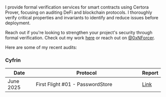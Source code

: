 I provide formal verification services for smart contracts using Certora Prover, focusing on auditing DeFi and blockchain protocols. I thoroughly verify critical properties and invariants to identify and reduce issues before deployment.

Reach out if you're looking to strengthen your project's security through formal verification. Check out my work [here](https://github.com/0xNForcer/0xNForcer) or reach out on [@0xNForcer](https://x.com/0xNForcer).

Here are some of my recent audits:

### Cyfrin
<table style="width: 100%; table-layout: fixed;">
  <thead>
    <tr>
      <th style="width: 20%;">Date</th>
      <th style="width: 80%;">Protocol</th>
      <th style="width: 20%;">Report</th>
    </tr>
  </thead>
  <tbody>
    <tr>
      <td>June 2025</td>
      <td>First Flight #01 - PasswordStore</td>
      <td><a href="https://github.com/0xNForcer/0xNForcer/blob/main/Reports/2025-06_Cyfrin_FF_001_PasswordStore.md" target="_blank">Link</a></td>
    </tr>
  
  </tbody>
</table>
